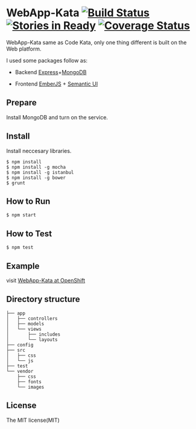 # WebApp-Kata [![Build Status](https://travis-ci.org/DonaldIsFreak/WebApp-Kata.png?branch=master)](https://travis-ci.org/DonaldIsFreak/WebApp-Kata) [![Stories in Ready](https://badge.waffle.io/donaldisfreak/webapp-kata.png?label=ready)](https://waffle.io/donaldisfreak/webapp-kata) [![Coverage Status](https://coveralls.io/repos/DonaldIsFreak/WebApp-Kata/badge.png)](https://coveralls.io/r/DonaldIsFreak/WebApp-Kata)

WebApp-Kata same as Code Kata, only one thing different is built on the Web platform.

I used some packages follow as:

+ Backend
    [Express](http://expressjs.com/)+[MongoDB](http://www.mongodb.org/)

+ Frontend
    [EmberJS](http://emberjs.com/) + [Semantic UI](http://semantic-ui.com/)

## Prepare

Install MongoDB and turn on the service.

## Install

Install neccesary libraries.

```shell
$ npm install
$ npm install -g mocha
$ npm install -g istanbul
$ npm install -g bower
$ grunt
```

## How to Run

```shell
$ npm start
```
## How to Test

```shell
$ npm test
```

## Example

visit [WebApp-Kata at OpenShift](http://nodejstut-donaldisfreak.rhcloud.com/)

## Directory structure

```
├── app
│   ├── controllers
│   ├── models
│   └── views
│       ├── includes
│       └── layouts
├── config
├── src
│   ├── css
│   └── js
├── test
└── vendor
    ├── css
    ├── fonts
    └── images
```

## License

The MIT license(MIT)
